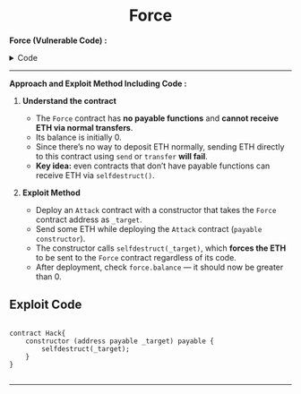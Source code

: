 <div align="center">

# Force

</div>



**Force (Vulnerable Code) :**


<details>
<summary>Code</summary>

```solidity

// SPDX-License-Identifier: MIT
pragma solidity ^0.8.0;

contract Force { /*
                   MEOW ?
         /\_/\   /
    ____/ o o \
    /~____  =ø= /
    (______)__m_m)
                   */ }

```

</details>

---------

**Approach and Exploit Method Including Code :** 

1. **Understand the contract**
   - The `Force` contract has **no payable functions** and **cannot receive ETH via normal transfers**.
   - Its balance is initially 0.  
   - Since there’s no way to deposit ETH normally, sending ETH directly to this contract using `send` or `transfer` **will fail**.  
   - **Key idea:** even contracts that don’t have payable functions can receive ETH via `selfdestruct()`.

2. **Exploit Method**
   - Deploy an `Attack` contract with a constructor that takes the `Force` contract address as `_target`.  
   - Send some ETH while deploying the `Attack` contract (`payable constructor`).  
   - The constructor calls `selfdestruct(_target)`, which **forces the ETH** to be sent to the `Force` contract regardless of its code.  
   - After deployment, check `force.balance` — it should now be greater than 0.


  
## Exploit Code

```Solidity

contract Hack{
    constructor (address payable _target) payable {
        selfdestruct(_target);
    }
}


```



---


